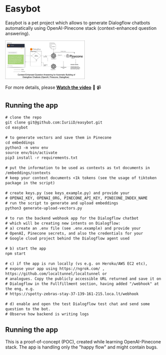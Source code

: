 # Easybot #

Easybot is a pet project which allows to generate Dialogflow chatbots automatically using OpenAI-Pinecone stack (context-enhanced question answering). 

<img src="./docs/easybot-idea.png" width=50% height=50%>

For more details, please __[Watch the video](https://youtu.be/BwoAp-imRqs)__  👀 📹
## Running the app ##
```
# clone the repo
git clone git@github.com:IuriiD/easybot.git
cd easybot

# to generate vectors and save them in Pinecone
cd embeddings
python3 -m venv env
source env/bin/activate
pip3 install -r requirements.txt

# put the information to be used as contexts as txt documents in /embeddings/contexts
# keep your context documents <1k tokens (see the usage of tiktoken package in the script)

# create keys.py (see keys_example.py) and provide your 
# OPENAI_KEY, OPENAI_ORG, PINECONE_API_KEY, PINECONE_INDEX_NAME
# run the script to generate and upload embeddings
python3 generate-upload-vectors.py

# to run the backend webhook app for the Dialogflow chatbot
# which will be creating new intents on Dialogflow:
# a) create an .env file (see .env.example) and provide your 
# OpenAI, Pinecone secrets, and also the credentials for your
# Google cloud project behind the Dialogflow agent used

# b) start the app
npm start

# c) if the app is run locally (vs e.g. on Heroku/AWS EC2 etc),
# expose your app using https://ngrok.com/ , https://github.com/localtunnel/localtunnel or
# analogues. Copy the publicly accessible URL returned and save it on
# Dialogflow in the Fullfillment section, having added "/webhook" at the eng, e.g. 
# https://spotty-zebras-stay-37-139-161-215.loca.lt/webhook

# d) enable and open the test Dialogflow test chat and send some question to the bot.
# Observe how backend is writing logs
```

## Running the app ##
This is a proof-of-concept (POC), created while learning OpenAI-Pinecone stack. The app is handling only the "happy flow" and might contain bugs.